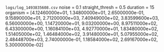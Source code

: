 `logs/log_1493835608.csv`
noise = 0.1
straight_thresh = 0.5
duration = 15
organism = [4.12460000e+01, 1.34800000e+01, 2.65000000e-01, \
      9.15890000e+01, 2.71200000e+03, 7.40949000e+02, 3.83599600e+03, \
      6.56000000e+00, 1.14720000e+01, 9.03200000e+00, 8.97511000e+02, \
      6.43300000e+00, 1.16084100e+03, 4.92770000e+01, 1.83480000e+02, \
      1.51405000e+02, 1.46484000e+02, 3.91480000e+01, 5.07955000e+02, \
      2.48448700e+03, 2.74000000e-01, 1.18584000e+02, 2.69167000e+02, \
      5.30000000e-02]
